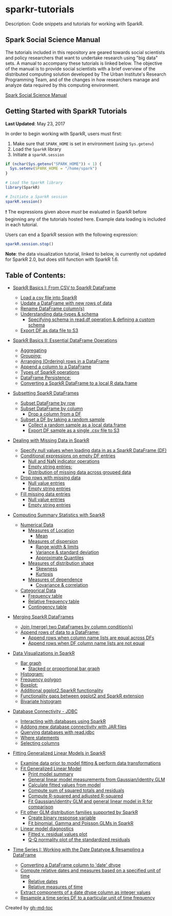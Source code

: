 # sparkr-tutorials

Description: Code snippets and tutorials for working with SparkR.

## Spark Social Science Manual

The tutorials included in this repository are geared towards social scientists and policy researchers that want to undertake research using "big data" sets. A manual to accompany these tutorials is linked below. The objective of the manual is to provide social scientists with a brief overview of the distributed computing solution developed by The Urban Institute's Research Programming Team, and of the changes in how researchers manage and analyze data required by this computing environment.

[Spark Social Science Manual](https://urbaninstitute.github.io/spark-social-science-manual/)

## Getting Started with SparkR Tutorials

**Last Updated**: May 23, 2017

In order to begin working with SparkR, users must first:

1. Make sure that `SPARK_HOME` is set in environment (using `Sys.getenv`)
2. Load the `SparkR` library
3. Initiate a `sparkR.session`

```r
if (nchar(Sys.getenv("SPARK_HOME")) < 1) {
  Sys.setenv(SPARK_HOME = "/home/spark")
}

# Load the SparkR library
library(SparkR)

# Initiate a SparkR session
sparkR.session()
```

:heavy_exclamation_mark: The expressions given above _must_ be evaluated in SparkR before beginning any of the tutorials hosted here. Example data loading is included in each tutorial.

Users can end a SparkR session with the following expression:

```r
sparkR.session.stop()
```

**Note**: the data visualization tutorial, linked to below, is currently not updated for SparkR 2.0, but does still function with SparkR 1.6.

## Table of Contents:

* [SparkR Basics I: From CSV to SparkR DataFrame](https://github.com/UrbanInstitute/sparkr-tutorials/blob/master/01_sparkr-basics-1.md#sparkr-basics-i-from-csv-to-sparkr-dataframe)
    * [Load a csv file into SparkR](https://github.com/UrbanInstitute/01_sparkr-tutorials/blob/master/sparkr-basics-1.md#load-a-csv-file-into-sparkr)
    * [Update a DataFrame with new rows of data](https://github.com/UrbanInstitute/sparkr-tutorials/blob/master/01_sparkr-basics-1.md#update-a-dataframe-with-new-rows-of-data)
    * [Rename DataFrame column(s)](https://github.com/UrbanInstitute/sparkr-tutorials/blob/master/01_sparkr-basics-1.md#rename-dataframe-columns)
    * [Understanding data\-types &amp; schema](https://github.com/UrbanInstitute/sparkr-tutorials/blob/master/01_sparkr-basics-1.md#understanding-data-types--schema)
      * [Specifying schema in read\.df operation &amp; defining a custom schema](https://github.com/UrbanInstitute/sparkr-tutorials/blob/master/01_sparkr-basics-1.md#specifying-schema-in-readdf-operation--defining-a-custom-schema)
    * [Export DF as data file to S3](https://github.com/UrbanInstitute/01_sparkr-tutorials/blob/master/sparkr-basics-1.md#export-df-as-data-file-to-s3)

* [SparkR Basics II: Essential DataFrame Operations](https://github.com/UrbanInstitute/sparkr-tutorials/blob/master/02_sparkr-basics-2.md#sparkr-basics-ii-essential-dataframe-operations)
    * [Aggregating](https://github.com/UrbanInstitute/sparkr-tutorials/blob/master/02_sparkr-basics-2.md#aggregating)
    * [Grouping:](https://github.com/UrbanInstitute/sparkr-tutorials/blob/master/02_sparkr-basics-2.md#grouping)
    * [Arranging (Ordering) rows in a DataFrame](https://github.com/UrbanInstitute/sparkr-tutorials/blob/master/02_sparkr-basics-2.md#arranging-ordering-rows-in-a-dataframe)
    * [Append a column to a DataFrame](https://github.com/UrbanInstitute/sparkr-tutorials/blob/master/02_sparkr-basics-2.md#append-a-column-to-a-dataframe)
    * [Types of SparkR operations](https://github.com/UrbanInstitute/sparkr-tutorials/blob/master/02_sparkr-basics-2.md#types-of-sparkr-operations)
    * [DataFrame Persistence:](https://github.com/UrbanInstitute/sparkr-tutorials/blob/master/02_sparkr-basics-2.md#dataframe-persistence)
    * [Converting a SparkR DataFrame to a local R data\.frame](https://github.com/UrbanInstitute/sparkr-tutorials/blob/master/02_sparkr-basics-2.md#converting-a-sparkr-dataframe-to-a-local-r-dataframe)

* [Subsetting SparkR DataFrames](https://github.com/UrbanInstitute/sparkr-tutorials/blob/master/03_subsetting.md)
    * [Subset DataFrame by row](https://github.com/UrbanInstitute/sparkr-tutorials/blob/master/03_subsetting.md#subsetting-sparkr-dataframes#subset-dataframe-by-row)
    * [Subset DataFrame by column](https://github.com/UrbanInstitute/sparkr-tutorials/blob/master/03_subsetting.md#subsetting-sparkr-dataframes#subset-dataframe-by-column)
      * [Drop a column from a DF](https://github.com/UrbanInstitute/sparkr-tutorials/blob/master/03_subsetting.md#subsetting-sparkr-dataframes#drop-a-column-from-a-df)
    * [Subset a DF by taking a random sample](https://github.com/UrbanInstitute/sparkr-tutorials/blob/master/03_subsetting.md#subsetting-sparkr-dataframes#subset-a-df-by-taking-a-random-sample)
      * [Collect a random sample as a local data\.frame](https://github.com/UrbanInstitute/sparkr-tutorials/blob/master/03_subsetting.md#subsetting-sparkr-dataframes#collect-a-random-sample-as-a-local-dataframe)
      * [Export DF sample as a single \.csv file to S3](https://github.com/UrbanInstitute/sparkr-tutorials/blob/master/03_subsetting.md#subsetting-sparkr-dataframes#export-df-sample-as-a-single-csv-file-to-s3)

* [Dealing with Missing Data in SparkR](https://github.com/UrbanInstitute/sparkr-tutorials/blob/master/04_missing-data.md#dealing-with-missing-data-in-sparkr#dealing-with-missing-data-in-sparkr)
    * [Specify null values when loading data in as a SparkR DataFrame (DF)](https://github.com/UrbanInstitute/sparkr-tutorials/blob/master/04_missing-data.md#dealing-with-missing-data-in-sparkr#specify-null-values-when-loading-data-in-as-a-sparkr-dataframe-df)
    * [Conditional expressions on empty DF entries](https://github.com/UrbanInstitute/sparkr-tutorials/blob/master/04_missing-data.md#dealing-with-missing-data-in-sparkr#conditional-expressions-on-empty-df-entries)
      * [Null and NaN indicator operations](https://github.com/UrbanInstitute/sparkr-tutorials/blob/master/04_missing-data.md#dealing-with-missing-data-in-sparkr#null-and-nan-indicator-operations)
      * [Empty string entries:](https://github.com/UrbanInstitute/sparkr-tutorials/blob/master/04_missing-data.md#dealing-with-missing-data-in-sparkr#empty-string-entries)
      * [Distribution of missing data across grouped data](https://github.com/UrbanInstitute/sparkr-tutorials/blob/master/04_missing-data.md#dealing-with-missing-data-in-sparkr#distribution-of-missing-data-across-grouped-data)
    * [Drop rows with missing data](https://github.com/UrbanInstitute/sparkr-tutorials/blob/master/04_missing-data.md#dealing-with-missing-data-in-sparkr#drop-rows-with-missing-data)
      * [Null value entries](https://github.com/UrbanInstitute/sparkr-tutorials/blob/master/04_missing-data.md#dealing-with-missing-data-in-sparkr#null-value-entries)
      * [Empty string entries](https://github.com/UrbanInstitute/sparkr-tutorials/blob/master/04_missing-data.md#dealing-with-missing-data-in-sparkr#empty-string-entries-1)
    * [Fill missing data entries](https://github.com/UrbanInstitute/sparkr-tutorials/blob/master/04_missing-data.md#dealing-with-missing-data-in-sparkr#fill-missing-data-entries)
      * [Null value entries](https://github.com/UrbanInstitute/sparkr-tutorials/blob/master/04_missing-data.md#dealing-with-missing-data-in-sparkr#null-value-entries-1)
      * [Empty string entries](https://github.com/UrbanInstitute/sparkr-tutorials/blob/master/04_missing-data.md#dealing-with-missing-data-in-sparkr#empty-string-entries-2)

* [Computing Summary Statistics with SparkR](https://github.com/UrbanInstitute/sparkr-tutorials/blob/master/05_summary-statistics.md#computing-summary-statistics-with-sparkr#computing-summary-statistics-with-sparkr)
  * [Numerical Data](https://github.com/UrbanInstitute/sparkr-tutorials/blob/master/05_summary-statistics.md#computing-summary-statistics-with-sparkr#numerical-data)
    * [Measures of Location](https://github.com/UrbanInstitute/sparkr-tutorials/blob/master/05_summary-statistics.md#computing-summary-statistics-with-sparkr#measures-of-location)
      * [Mean](https://github.com/UrbanInstitute/sparkr-tutorials/blob/master/05_summary-statistics.md#computing-summary-statistics-with-sparkr#mean)
    * [Measures of dispersion](https://github.com/UrbanInstitute/sparkr-tutorials/blob/master/05_summary-statistics.md#computing-summary-statistics-with-sparkr#measures-of-dispersion)
      * [Range width &amp; limits](https://github.com/UrbanInstitute/sparkr-tutorials/blob/master/05_summary-statistics.md#computing-summary-statistics-with-sparkr#range-width--limits)
      * [Variance &amp; standard deviation](https://github.com/UrbanInstitute/sparkr-tutorials/blob/master/05_summary-statistics.md#computing-summary-statistics-with-sparkr#variance--standard-deviation)
      * [Approximate Quantiles](https://github.com/UrbanInstitute/sparkr-tutorials/blob/master/05_summary-statistics.md#computing-summary-statistics-with-sparkr#approximate-quantiles)
    * [Measures of distribution shape](https://github.com/UrbanInstitute/sparkr-tutorials/blob/master/05_summary-statistics.md#computing-summary-statistics-with-sparkr#measures-of-distribution-shape)
      * [Skewness](https://github.com/UrbanInstitute/sparkr-tutorials/blob/master/05_summary-statistics.md#computing-summary-statistics-with-sparkr#skewness)
      * [Kurtosis](https://github.com/UrbanInstitute/sparkr-tutorials/blob/master/05_summary-statistics.md#computing-summary-statistics-with-sparkr#kurtosis)
    * [Measures of dependence](https://github.com/UrbanInstitute/sparkr-tutorials/blob/master/05_summary-statistics.md#computing-summary-statistics-with-sparkr#measures-of-dependence)
      * [Covariance &amp; correlation](https://github.com/UrbanInstitute/sparkr-tutorials/blob/master/05_summary-statistics.md#computing-summary-statistics-with-sparkr#covariance--correlation)
  * [Categorical Data](https://github.com/UrbanInstitute/sparkr-tutorials/blob/master/05_summary-statistics.md#computing-summary-statistics-with-sparkr#categorical-data)
      * [Frequency table](https://github.com/UrbanInstitute/sparkr-tutorials/blob/master/05_summary-statistics.md#computing-summary-statistics-with-sparkr#frequency-table)
      * [Relative frequency table](https://github.com/UrbanInstitute/sparkr-tutorials/blob/master/05_summary-statistics.md#computing-summary-statistics-with-sparkr#relative-frequency-table)
      * [Contingency table](https://github.com/UrbanInstitute/sparkr-tutorials/blob/master/05_summary-statistics.md#computing-summary-statistics-with-sparkr#contingency-table)

* [Merging SparkR DataFrames](https://github.com/UrbanInstitute/sparkr-tutorials/blob/master/06_merging.md#merging-sparkr-dataframes#merging-sparkr-dataframes)
    * [Join (merge) two DataFrames by column condition(s)](https://github.com/UrbanInstitute/sparkr-tutorials/blob/master/06_merging.md#merging-sparkr-dataframes#join-merge-two-dataframes-by-column-conditions)
    * [Append rows of data to a DataFrame:](https://github.com/UrbanInstitute/sparkr-tutorials/blob/master/06_merging.md#merging-sparkr-dataframes#append-rows-of-data-to-a-dataframe)
      * [Append rows when column name lists are equal across DFs](https://github.com/UrbanInstitute/sparkr-tutorials/blob/master/06_merging.md#merging-sparkr-dataframes#append-rows-when-column-name-lists-are-equal-across-dfs)
      * [Append rows when DF column name lists are not equal](https://github.com/UrbanInstitute/sparkr-tutorials/blob/master/06_merging.md#merging-sparkr-dataframes#append-rows-when-df-column-name-lists-are-not-equal)

* [Data Visualizations in SparkR](https://github.com/UrbanInstitute/sparkr-tutorials/blob/master/07_visualizations.md#data-visualizations-in-sparkr#data-visualizations-in-sparkr)
    * [Bar graph](https://github.com/UrbanInstitute/sparkr-tutorials/blob/master/07_visualizations.md#data-visualizations-in-sparkr#bar-graph)
      * [Stacked or proportional bar graph](https://github.com/UrbanInstitute/sparkr-tutorials/blob/master/07_visualizations.md#data-visualizations-in-sparkr#stacked-or-proportional-bar-graph)
    * [Histogram:](https://github.com/UrbanInstitute/sparkr-tutorials/blob/master/07_visualizations.md#data-visualizations-in-sparkr#histogram)
    * [Frequency polygon](https://github.com/UrbanInstitute/sparkr-tutorials/blob/master/07_visualizations.md#data-visualizations-in-sparkr#frequency-polygon)
    * [Boxplot:](https://github.com/UrbanInstitute/sparkr-tutorials/blob/master/07_visualizations.md#data-visualizations-in-sparkr#boxplot)
    * [Additional ggplot2\.SparkR functionality](https://github.com/UrbanInstitute/sparkr-tutorials/blob/master/07_visualizations.md#data-visualizations-in-sparkr#additional-ggplot2sparkr-functionality)
    * [Functionality gaps between ggplot2 and SparkR extension](https://github.com/UrbanInstitute/sparkr-tutorials/blob/master/07_visualizations.md#data-visualizations-in-sparkr#functionality-gaps-between-ggplot2-and-sparkr-extension)
    * [Bivariate histogram](https://github.com/UrbanInstitute/sparkr-tutorials/blob/master/07_visualizations.md#data-visualizations-in-sparkr#bivariate-histogram)

* [Database Connectivity - JDBC](https://github.com/UrbanInstitute/sparkr-tutorials/blob/master/08_databases-with-jdbc.md)    
    * [Interacting with databases using SparkR](https://github.com/UrbanInstitute/sparkr-tutorials/blob/master/08_databases-with-jdbc.md#interacting-with-databases-using-sparkr)
    * [Addong mew database connectivity with JAR files](https://github.com/UrbanInstitute/sparkr-tutorials/blob/master/08_databases-with-jdbc.md#adding-new-database-connectivity-jar-files)
    * [Querying databases with read.jdbc](https://github.com/UrbanInstitute/sparkr-tutorials/blob/master/08_databases-with-jdbc.md#querying-databases-with-readjdbc)
    * [Where statements](https://github.com/UrbanInstitute/sparkr-tutorials/blob/master/08_databases-with-jdbc.md#where-statements-within-the-predicates-argument)
    * [Selecting columns](https://github.com/UrbanInstitute/sparkr-tutorials/blob/master/08_databases-with-jdbc.md#selecting-columns-within-the-tablename-argument)

* [Fitting Generalized Linear Models in SparkR](https://github.com/UrbanInstitute/sparkr-tutorials/blob/master/09_glm.md#fitting-generalized-linear-models-in-sparkr)
    * [Examine data prior to model fitting &amp; perform data transformations](https://github.com/UrbanInstitute/sparkr-tutorials/blob/master/09_glm.md#examine-data-prior-to-model-fitting--perform-data-transformations)
    * [Fit Generalized Linear Model](https://github.com/UrbanInstitute/sparkr-tutorials/blob/master/09_glm.md#fit-generalized-linear-model)
      * [Print model summary](https://github.com/UrbanInstitute/sparkr-tutorials/blob/master/09_glm.md#print-model-summary)
      * [General linear model measurements from Gaussian/identity GLM](https://github.com/UrbanInstitute/sparkr-tutorials/blob/master/09_glm.md#general-linear-model-measurements-from-gaussianidentity-glm)
      * [Calculate fitted values from model](https://github.com/UrbanInstitute/sparkr-tutorials/blob/master/09_glm.md#calculate-fitted-values-from-model)
      * [Compute sum of squared totals and residuals](https://github.com/UrbanInstitute/sparkr-tutorials/blob/master/09_glm.md#compute-sum-of-squared-totals-and-residuals)
      * [Compute R\-squared and adjusted R\-squared](https://github.com/UrbanInstitute/sparkr-tutorials/blob/master/09_glm.md#compute-r-squared-and-adjusted-r-squared)
      * [Fit Gaussian/identity GLM and general linear model in R for comparison](https://github.com/UrbanInstitute/sparkr-tutorials/blob/master/09_glm.md#fit-gaussianidentity-glm-and-general-linear-model-in-r-for-comparison)
    * [Fit other GLM distribution families supported by SparkR](https://github.com/UrbanInstitute/sparkr-tutorials/blob/master/09_glm.md#fit-other-glm-distribution-families-supported-by-sparkr)
      * [Create binary response variable](https://github.com/UrbanInstitute/sparkr-tutorials/blob/master/09_glm.md#create-binary-response-variable)
      * [Fit binomial, Gamma and Poisson GLMs in SparkR](https://github.com/UrbanInstitute/sparkr-tutorials/blob/master/09_glm.md#fit-binomial-gamma-and-poisson-glms-in-sparkr)
    * [Linear model diagnostics](https://github.com/UrbanInstitute/sparkr-tutorials/blob/master/09_glm.md#linear-model-diagnostics)
      * [Fitted v\. residual values plot](https://github.com/UrbanInstitute/sparkr-tutorials/blob/master/09_glm.md#fitted-v-residual-values-plot)
      * [Q\-Q normality plot of the standardized residuals](https://github.com/UrbanInstitute/sparkr-tutorials/blob/master/09_glm.md#q-q-normality-plot-of-the-standardized-residuals)

* [Time Series I: Working with the Date Datatype &amp; Resampling a DataFrame](https://github.com/UrbanInstitute/sparkr-tutorials/blob/master/10_timeseries-1.md#time-series-i-working-with-t%20%20%20%20%20%20%20%20%20%20%20%20%20%20%20he-date-datatype--resampling-a-dataframe#time-series-i-working-with-the-date-datatype--resampling-a-dataframe)
    * [Converting a DataFrame column to 'date' dtype](https://github.com/UrbanInstitute/sparkr-tutorials/blob/master/10_timeseries-1.md#time-series-i-working-with-t%20%20%20%20%20%20%20%20%20%20%20%20%20%20%20he-date-datatype--resampling-a-dataframe#converting-a-dataframe-column-to-date-dtype)
    * [Compute relative dates and measures based on a specified unit of time](https://github.com/UrbanInstitute/sparkr-tutorials/blob/master/10_timeseries-1.md#time-series-i-working-with-t%20%20%20%20%20%20%20%20%20%20%20%20%20%20%20he-date-datatype--resampling-a-dataframe#compute-relative-dates-and-measures-based-on-a-specified-unit-of-time)
      * [Relative dates](https://github.com/UrbanInstitute/sparkr-tutorials/blob/master/10_timeseries-1.md#time-series-i-working-with-t%20%20%20%20%20%20%20%20%20%20%20%20%20%20%20he-date-datatype--resampling-a-dataframe#relative-dates)
      * [Relative measures of time](https://github.com/UrbanInstitute/sparkr-tutorials/blob/master/10_timeseries-1.md#time-series-i-working-with-t%20%20%20%20%20%20%20%20%20%20%20%20%20%20%20he-date-datatype--resampling-a-dataframe#relative-measures-of-time)
    * [Extract components of a date dtype column as integer values](https://github.com/UrbanInstitute/sparkr-tutorials/blob/master/10_timeseries-1.md#time-series-i-working-with-t%20%20%20%20%20%20%20%20%20%20%20%20%20%20%20he-date-datatype--resampling-a-dataframe#extract-components-of-a-date-dtype-column-as-integer-values)
    * [Resample a time series DF to a particular unit of time frequency](https://github.com/UrbanInstitute/sparkr-tutorials/blob/master/10_timeseries-1.md#time-series-i-working-with-t%20%20%20%20%20%20%20%20%20%20%20%20%20%20%20he-date-datatype--resampling-a-dataframe#resample-a-time-series-df-to-a-particular-unit-of-time-frequency)

Created by [gh-md-toc](https://github.com/ekalinin/github-markdown-toc.go)
